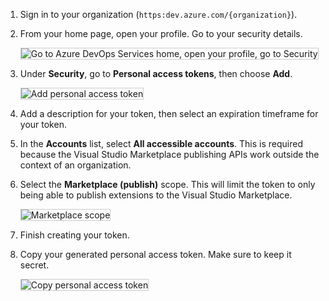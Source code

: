 1. Sign in to your organization 
(```https:dev.azure.com/{organization}```).

0.	From your home page, open your profile. 
Go to your security details.

	<img alt="Go to Azure DevOps Services home, open your profile, go to Security" src="./_img/create-pat/my-profile.png" style="border: 1px solid #CCCCCC" />
 
0. Under **Security**, go to **Personal access tokens**, 
then choose **Add**.

   <img alt="Add personal access token" src="./_img/create-pat/add-personal-access-token.png" style="border: 1px solid #CCCCCC" />
 
0. Add a description for your token, 
then select an expiration timeframe for your token.

0. In the **Accounts** list, 
select **All accessible accounts**. 
This is required because the Visual Studio Marketplace 
publishing APIs work outside the context of an organization.

0. Select the **Marketplace (publish)** scope. 
This will limit the token to only being able 
to publish extensions to the Visual Studio Marketplace.

   <img alt="Marketplace scope" src="_img/create-pat/marketplace-scope.png" style="border: 1px solid #CCCCCC" />
       
0. Finish creating your token. 
    
0. Copy your generated personal access token. 
Make sure to keep it secret.

   <img alt="Copy personal access token" src="./_img/create-pat/copy-pat.png" style="border: 1px solid #CCCCCC" />
   